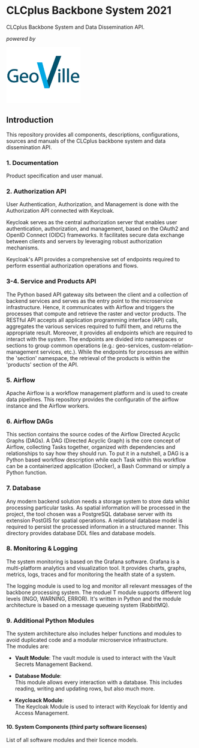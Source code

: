 # CLCplus Backbone System 2021

CLCplus Backbone System and Data Dissemination API.

*powered by*

![Figure 1:GeoVille Logo](01_Documentation/img/geoville_logo_150.png)

## Introduction

This repository provides all components, descriptions, configurations, sources and manuals of the CLCplus backbone system and data dissemination API.

### 1. Documentation

Product specification and user manual.

### 2. Authorization API

User Authentication, Authorization, and Management is done with the Authorization API connected with Keycloak.

Keycloak serves as the central authorization server that enables user authentication, authorization, and management,
based on the OAuth2 and OpenID Connect (OIDC) frameworks. It facilitates secure data exchange between clients and
servers by leveraging robust authorization mechanisms.

Keycloak's API provides a comprehensive set of endpoints required to perform essential authorization operations and flows.

### 3-4. Service and Products API

The Python based API gateway sits between the client and a collection of backend
services and serves as the entry point to the microservice infrastructure.
Hence, it communicates with Airflow and triggers the processes that compute and
retrieve the raster and vector products.
The RESTful API accepts all application programming interface (API) calls,
aggregates the various services required to fulfil them, and returns the appropriate result.
Moreover, it provides all endpoints which are required to interact with the system. The endpoints are divided into
namespaces or sections to group common operations (e.g.: geo-services, custom-relation-management
services, etc.). While the endpoints for processes are
within the 'section' namespace, the retrieval of the products is within the
'products' section of the API.

### 5. Airflow

Apache Airflow is a workflow management platform and is used to create data pipelines. This repository provides the configuratin of the airflow instance and the Airflow workers.

### 6. Airflow DAGs

This section contains the source codes of the Airflow Directed Acyclic Graphs (DAGs).
A DAG (Directed Acyclic Graph) is the core concept of Airflow,
collecting Tasks together, organized with dependencies and relationships
to say how they should run. To put it in a nutshell, a DAG is a Python based
workflow description while each Task within this workflow can be a containerized
application (Docker), a Bash Command or simply a Python function.

### 7. Database

Any modern backend solution needs a storage system to store data whilst processing particular tasks. As spatial information will be processed in the project, the tool chosen was a PostgreSQL database server with its extension PostGIS for spatial operations. A relational database model is required to persist the processed information in a structured manner. This directory provides database DDL files and database models.

### 8. Monitoring & Logging

The system monitoring is based on the Grafana software. Grafana is a multi-platform analytics and visualization tool. It provides charts, graphs, metrics, logs, traces and for monitoring the health state of a system.

The logging module is used to log and monitor all relevant messages of the backbone processing system. The moduel T module supports different log levels (INGO, WARNING, ERROR). It's written in Python and the module architecture is based on a message queueing system (RabbitMQ).

### 9. Additional Python Modules

The system architecture also includes helper functions and modules
to avoid duplicated code and a modular microservice infrastructure.  
The modules are:  

* **Vault Module**:
  The vault module is used to interact with the Vault Secrets Management Backend.  
  
* **Database Module**:  
  This module allows every interaction with a database. This includes reading, 
  writing and updating rows, but also much more.
  
* **Keycloack Module**:  
The Keycloak Module is used to interact with Keycloak for Identiy and Access Management.

#### 10. System Components (third party software licenses)

List of all software modules and their licence models.
